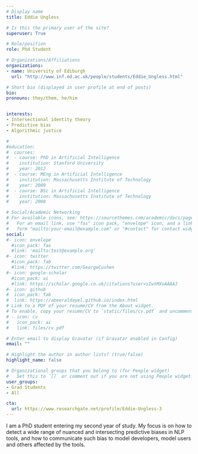 ```yaml
---
# Display name
title: Eddie Ungless

# Is this the primary user of the site?
superuser: True 

# Role/position
role: Phd Student

# Organizations/Affiliations
organizations:
- name: University of Ediburgh
  url: "http://www.inf.ed.ac.uk/people/students/Eddie_Ungless.html"

# Short bio (displayed in user profile at end of posts)
bio: 
pronouns: they/them, he/him


interests:
- Intersectional identity theory
- Predictive bias
- Algorithmic justice 

#
#education:
#  courses:
#  - course: PhD in Artificial Intelligence
#    institution: Stanford University
#    year: 2012
#  - course: MEng in Artificial Intelligence
#    institution: Massachusetts Institute of Technology
#    year: 2009
#  - course: BSc in Artificial Intelligence
#    institution: Massachusetts Institute of Technology
#    year: 2008

# Social/Academic Networking
# For available icons, see: https://sourcethemes.com/academic/docs/page-builder/#icons
#   For an email link, use "fas" icon pack, "envelope" icon, and a link in the
#   form "mailto:your-email@example.com" or "#contact" for contact widget.
social:
#- icon: envelope
  #icon_pack: fas
  #link: 'mailto:test@example.org'
#- icon: twitter
  #icon_pack: fab
  #link: https://twitter.com/GeorgeCushen
#- icon: google-scholar
  #icon_pack: ai
  #link: https://scholar.google.co.uk/citations?user=sIwtMXoAAAAJ
#- icon: github
#  icon_pack: fab
#  link: https://abeeraldayel.github.io/index.html
# Link to a PDF of your resume/CV from the About widget.
# To enable, copy your resume/CV to `static/files/cv.pdf` and uncomment the lines below.
# - icon: cv
#   icon_pack: ai
#   link: files/cv.pdf

# Enter email to display Gravatar (if Gravatar enabled in Config)
email: ""

# Highlight the author in author lists? (true/false)
highlight_name: false

# Organizational groups that you belong to (for People widget)
#   Set this to `[]` or comment out if you are not using People widget.
user_groups:
- Grad Students
- All 

cta:
  url: https://www.researchgate.net/profile/Eddie-Ungless-3
---
```


I am a PhD student entering my second year of study. My focus is on how to detect a wide range of nuanced and intersecting predictive biases in NLP tools, and how to communicate such bias to model developers, model users and others affected by the tools. 
